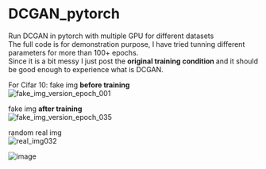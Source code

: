 # DCGAN_pytorch

Run DCGAN in pytorch with multiple GPU for different datasets<br/>
The full code is for demonstration purpose, I have tried tunning different parameters for more than 100+ epochs.<br/>
Since it is a bit messy I just post the <b>original training condition </b>and it should be good enough to experience what is DCGAN.<br/>

For Cifar 10:
fake img <b>before training</b><br/>
![fake_img_version_epoch_001](https://user-images.githubusercontent.com/38428076/48109499-b0860880-e282-11e8-8ca1-bed705e0eb0f.jpg)

fake img <b>after training</b><br/>
![fake_img_version_epoch_035](https://user-images.githubusercontent.com/38428076/48109457-7fa5d380-e282-11e8-8df5-696a6619cb66.jpg)

random real img<br/>
![real_img032](https://user-images.githubusercontent.com/38428076/48109580-fb078500-e282-11e8-83ab-1316427c65c2.jpg)<br/>

![image](https://user-images.githubusercontent.com/38428076/48110098-2f7c4080-e285-11e8-9fe4-65be34670139.png)<br/>
